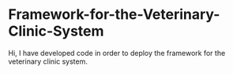 # Framework-for-the-Veterinary-Clinic-System
Hi, I have developed code in order to deploy the framework for the veterinary clinic system. 
